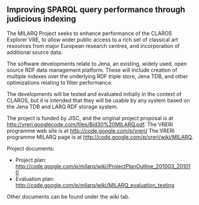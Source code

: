 ## Improving SPARQL query performance through judicious indexing ##

The MILARQ Project seeks to enhance performance of the CLAROS Explorer VRE, to allow wider public access to a rich set of classical art resources from major European research centres, and incorporation of additional source data.

The software developments relate to Jena, an existing, widely used, open source RDF data management platform. These will include creation of multiple indexes over the underlying RDF triple store, Jena TDB, and other optimizations relating to filter performance.

The developments will be tested and evaluated initially in the context of CLAROS, but it is intended that they will be usable by any system based on the Jena TDB and LARQ RDF storage system.

The project is funded by JISC, and the original project proposal is at http://vreri.googlecode.com/files/Bid30%20MILARQ.pdf.
The VRERI programme web site is at http://code.google.com/p/vreri/
The VRERI programme MILARQ page is at http://code.google.com/p/vreri/wiki/MILARQ.

Project documents:
  * Project plan: http://code.google.com/p/milarq/wiki/ProjectPlanOutline_201003_201010
  * Evaluation plan: http://code.google.com/p/milarq/wiki/MILARQ_evaluation_testing

Other documents can be found under the wiki tab.